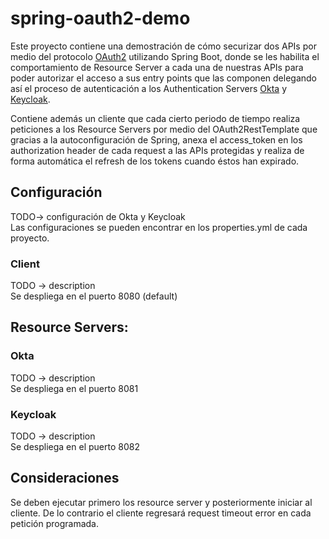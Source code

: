 # spring-oauth2-demo

Este proyecto contiene una demostración de cómo securizar dos APIs por medio del protocolo [OAuth2](https://oauth.net/2/) utilizando Spring Boot,
donde se les habilita el comportamiento de Resource Server a cada una de nuestras APIs para poder autorizar el acceso a sus entry points que las componen
delegando así el proceso de autenticación a los Authentication Servers [Okta](https://www.okta.com/) y [Keycloak](https://www.keycloak.org/).

Contiene además un cliente que cada cierto periodo de tiempo realiza peticiones a los Resource Servers por medio del OAuth2RestTemplate que gracias a la
autoconfiguración de Spring, anexa el access_token en los authorization header de cada request a las APIs protegidas y realiza de forma automática el refresh de los tokens 
cuando éstos han expirado.

## Configuración


TODO-> configuración de Okta y Keycloak\
Las configuraciones se pueden encontrar en los properties.yml de cada proyecto.


### Client


TODO -> description\
Se despliega en el puerto 8080 (default)

## Resource Servers:


### Okta

TODO -> description\
Se despliega en el puerto 8081


### Keycloak

TODO -> description\
Se despliega en el puerto 8082


## Consideraciones

Se deben ejecutar primero los resource server y posteriormente iniciar al cliente. De lo contrario el cliente regresará request timeout error en cada petición programada.
